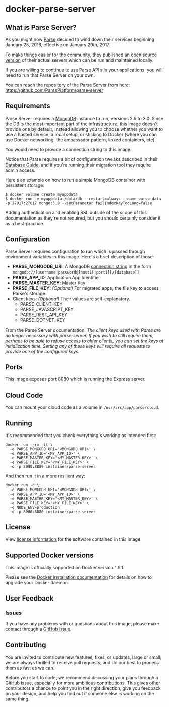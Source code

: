 # docker-parse-server

## What is Parse Server?
As you might now [Parse](https://parse.com) decided to wind down their services beginning January 28, 2016, effective
on January 29th, 2017.

To make things easier for the community, they published an [open source version](https://github.com/ParsePlatform/parse-server/)
of their actual servers which can be run and maintained locally.

If you are willing to continue to use Parse API’s in your applications, you will need to run that Parse Server on your
own.

You can reach the repository of the Parse Server from here: https://github.com/ParsePlatform/parse-server

## Requirements

Parse Server requires a [MongoDB](http://mongodb.org) instance to run, versions 2.6 to 3.0.
Since the DB is the most important part of the infrastructure, this image doesn't provide one by default, instead
allowing you to choose whether you want to use a hosted service, a local setup, or sticking to Docker (where
you can use Docker networking, the ambassador pattern, linked containers, etc).

You would need to provide a connection string to this image.

Notice that Parse requires a bit of configuration tweaks described in their
[Database Guide](https://parse.com/docs/server/guide#database), and if you're running their migration tool they
require admin access.

Here's an example on how to run a simple MongoDB container with persistent storage:

```shell
$ docker volume create myappdata
$ docker run -v myappdata:/data/db --restart=always --name parse-data -p 27017:27017 mongo:3.0 --setParameter failIndexKeyTooLong=false
```

Adding authentication and enabling SSL outside of the scope of this documentation as they're not required, but you
should certainly consider it as a best-practice.

## Configuration

Parse Server requires configuration to run which is passed through environment variables in this image.
Here's a brief description of those:

* **PARSE_MONGODB_URI**: A MongoDB [connection string](https://docs.mongodb.org/manual/reference/connection-string/) in
the form `mongodb://[username:password@]host1[:port1][/[database]]`
* **PARSE_APP_ID**: Application App Identifier
* **PARSE_MASTER_KEY**: Master Key
* **PARSE_FILE_KEY**: *(Optional)* For migrated apps, the file key to access Parse's storage.
* Client keys: *(Optional)* Their values are self-explanatory.
  - PARSE_CLIENT_KEY
  - PARSE_JAVASCRIPT_KEY
  - PARSE_REST_API_KEY
  - PARSE_DOTNET_KEY

From the Parse Server documentation: *The client keys used with Parse are no longer
necessary with parse-server. If you wish to still require them, perhaps to be able to refuse access to older clients,
you can set the keys at initialization time. Setting any of these keys will require all requests to provide one of the
configured keys.*

## Ports

This image exposes port 8080 which is running the Express server.

## Cloud Code

You can mount your cloud code as a volume in `/usr/src/app/parse/cloud`.

## Running

It's recommended that you check everything's working as intended first:

```shell
docker run --rm -it \
  -e PARSE_MONGODB_URI='<MONGODB URI>' \
  -e PARSE_APP_ID='<MY_APP_ID>' \
  -e PARSE_MASTER_KEY='<MY_MASTER_KEY>' \
  -e PARSE_FILE_KEY='<MY_FILE_KEY>' \
  -d -p 8080:8080 instainer/parse-server
```

And then run it in a more resilient way:

```
docker run -d \
  -e PARSE_MONGODB_URI='<MONGODB URI>' \
  -e PARSE_APP_ID='<MY_APP_ID>' \
  -e PARSE_MASTER_KEY='<MY_MASTER_KEY>' \
  -e PARSE_FILE_KEY='<MY_FILE_KEY>' \
  -e NODE_ENV=production
  -d -p 8080:8080 instainer/parse-server
```

## License

View [license information](https://github.com/ParsePlatform/parse-server/blob/master/LICENSE)
for the software contained in this image.

## Supported Docker versions

This image is officially supported on Docker version 1.9.1.

Please see the [Docker installation documentation](https://docs.docker.com/installation/) for details on how to upgrade
your Docker daemon.

## User Feedback

### Issues
If you have any problems with or questions about this image, please make contact through a
[GitHub issue](https://github.com/instainer/parse-server-docker/issues).

## Contributing
You are invited to contribute new features, fixes, or updates, large or small; we are always thrilled to receive pull
requests, and do our best to process them as fast as we can.

Before you start to code, we recommend discussing your plans through a GitHub issue, especially for more ambitious
contributions. This gives other contributors a chance to point you in the right direction, give you feedback on your
design, and help you find out if someone else is working on the same thing.
